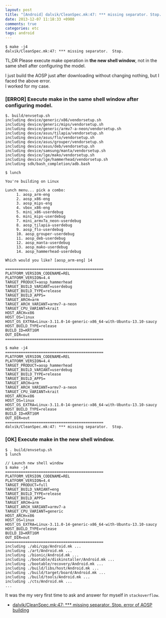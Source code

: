 ```yaml
---
layout: post
title: "[Android] dalvik/CleanSpec.mk:47: *** missing separator. Stop. AOSP build error"
date: 2013-12-07 11:18:33 +0900
comments: true
categories: etc 
tags: android
---
```


```
$ make -j4
dalvik/CleanSpec.mk:47: *** missing separator.  Stop.
```
TL;DR Please execute make operation in **the new shell window**, not in the same shell after configuring the model.

<!--more-->

I just build the AOSP just after downloading without changing nothing, but I faced the above error.<br>
I worked for my case.


### [ERROR] Execute make in the same shell window after configuring model.

```
$. build/envsetup.sh 
including device/generic/x86/vendorsetup.sh
including device/generic/mips/vendorsetup.sh
including device/generic/armv7-a-neon/vendorsetup.sh
including device/asus/tilapia/vendorsetup.sh
including device/asus/flo/vendorsetup.sh
including device/asus/grouper/vendorsetup.sh
including device/asus/deb/vendorsetup.sh
including device/samsung/manta/vendorsetup.sh
including device/lge/mako/vendorsetup.sh
including device/lge/hammerhead/vendorsetup.sh
including sdk/bash_completion/adb.bash

$ lunch

You're building on Linux

Lunch menu... pick a combo:
     1. aosp_arm-eng
     2. aosp_x86-eng
     3. aosp_mips-eng
     4. vbox_x86-eng
     5. mini_x86-userdebug
     6. mini_mips-userdebug
     7. mini_armv7a_neon-userdebug
     8. aosp_tilapia-userdebug
     9. aosp_flo-userdebug
     10. aosp_grouper-userdebug
     11. aosp_deb-userdebug
     12. aosp_manta-userdebug
     13. aosp_mako-userdebug
     14. aosp_hammerhead-userdebug

Which would you like? [aosp_arm-eng] 14

============================================
PLATFORM_VERSION_CODENAME=REL
PLATFORM_VERSION=4.4
TARGET_PRODUCT=aosp_hammerhead
TARGET_BUILD_VARIANT=userdebug
TARGET_BUILD_TYPE=release
TARGET_BUILD_APPS=
TARGET_ARCH=arm
TARGET_ARCH_VARIANT=armv7-a-neon
TARGET_CPU_VARIANT=krait
HOST_ARCH=x86
HOST_OS=linux
HOST_OS_EXTRA=Linux-3.11.0-14-generic-x86_64-with-Ubuntu-13.10-saucy
HOST_BUILD_TYPE=release
BUILD_ID=KRT16M
OUT_DIR=out
============================================

$ make -j4
============================================
PLATFORM_VERSION_CODENAME=REL
PLATFORM_VERSION=4.4
TARGET_PRODUCT=aosp_hammerhead
TARGET_BUILD_VARIANT=userdebug
TARGET_BUILD_TYPE=release
TARGET_BUILD_APPS=
TARGET_ARCH=arm
TARGET_ARCH_VARIANT=armv7-a-neon
TARGET_CPU_VARIANT=krait
HOST_ARCH=x86
HOST_OS=linux
HOST_OS_EXTRA=Linux-3.11.0-14-generic-x86_64-with-Ubuntu-13.10-saucy
HOST_BUILD_TYPE=release
BUILD_ID=KRT16M
OUT_DIR=out
============================================
dalvik/CleanSpec.mk:47: *** missing separator.  Stop.
```

### [OK] Execute make in the new shell window.
```
$ . build/envsetup.sh 
$ lunch

// Launch new shell window
$ make -j4
============================================
PLATFORM_VERSION_CODENAME=REL
PLATFORM_VERSION=4.4
TARGET_PRODUCT=full
TARGET_BUILD_VARIANT=eng
TARGET_BUILD_TYPE=release
TARGET_BUILD_APPS=
TARGET_ARCH=arm
TARGET_ARCH_VARIANT=armv7-a
TARGET_CPU_VARIANT=generic
HOST_ARCH=x86
HOST_OS=linux
HOST_OS_EXTRA=Linux-3.11.0-14-generic-x86_64-with-Ubuntu-13.10-saucy
HOST_BUILD_TYPE=release
BUILD_ID=KRT16M
OUT_DIR=out
============================================
including ./abi/cpp/Android.mk ...
including ./art/Android.mk ...
including ./bionic/Android.mk ...
including ./bootable/diskinstaller/Android.mk ...
including ./bootable/recovery/Android.mk ...
including ./build/libs/host/Android.mk ...
including ./build/target/board/Android.mk ...
including ./build/tools/Android.mk ...
including ./cts/Android.mk ...
...
```

It was the my very first time to ask and answer for myself in `stackoverflow`.

* [dalvik/CleanSpec.mk:47: *** missing separator. Stop. error of AOSP building](http://stackoverflow.com/questions/20412679/dalvik-cleanspec-mk47-missing-separator-stop-error-of-aosp-building/20436563#20436563)

